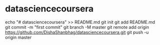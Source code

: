 # datasciencecoursera
echo "# datasciencecoursera" >> README.md
git init
git add README.md
git commit -m "first commit"
git branch -M master
git remote add origin https://github.com/DishaShanbhag/datasciencecoursera.git
git push -u origin master
                

